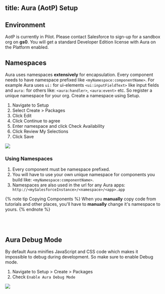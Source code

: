 title: Aura (AotP) Setup
---
## Environment

AotP is currently in Pilot. Please contact Salesforce to sign-up for a sandbox org on **gs0**. You will get a standard Developer Edition license with Aura on the Platform enabled.

## Namespaces

Aura uses namespaces **extensively** for encapsulation. Every component needs to have namespace prefixed like `<myNamespace:componentName>`. For example Aura uses `ui:` for ui-elements `<ui:inputFieldText>` like input fields and `aura:` for others like: `<aura:handler>`, `<aura:event>` etc. So register a unique namespace for your org. Create a namespace using Setup.
1. Navigate to Setup
2. Select Create > Packages
3. Click Edit
4. Click Continue to agree
4. Enter namespace and click Check Availability
6. Click Review My Selections
7. Click Save

<img src="/images/aura-setup-namespace.png"/>

### Using Namespaces

1. Every component must be namespace prefixed. 
2. You will have to use your own unique namespace for components you build like: `<myNamespace:componentName>`.
3. Namespaces are also used in the url for any Aura apps: ` http://<mySalesforceInstance>/<namespace>/<app>.app`

{% note tip Copying Components %}
When you **manually** copy code from tutorials and other places, you'll have to **manually** change it's namespace to yours.
{% endnote %}

<br/><br/>
## Aura Debug Mode

By default Aura minifies JavaScript and CSS code which makes it impossible to debug during development. So make sure to enable Debug mode.
1. Navigate to Setup > Create > Packages
2. Check `Enable Aura Debug Mode`

<img src="/images/aura-setup-enable-debug.png"/>


